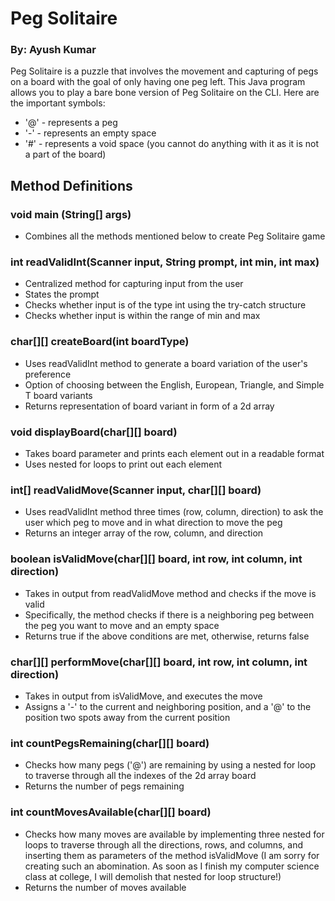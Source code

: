 # Peg Solitaire
### By: Ayush Kumar
Peg Solitaire is a puzzle that involves the movement and capturing of pegs on a board with the goal of only having one peg left. This Java program allows you to play a bare bone version of Peg Solitaire on the CLI. Here are the important symbols:
- '@' - represents a peg
- '-' - represents an empty space
- '#' - represents a void space (you cannot do anything with it as it is not a part of the board)

## Method Definitions
### void main (String[] args)
- Combines all the methods mentioned below to create Peg Solitaire game
### int readValidInt(Scanner input, String prompt, int min, int max)
- Centralized method for capturing input from the user
- States the prompt
- Checks whether input is of the type int using the try-catch structure
- Checks whether input is within the range of min and max
### char[][] createBoard(int boardType)
- Uses readValidInt method to generate a board variation of the user's preference
- Option of choosing between the English, European, Triangle, and Simple T board variants
- Returns representation of board variant in form of a 2d array
### void displayBoard(char[][] board)
- Takes board parameter and prints each element out in a readable format
- Uses nested for loops to print out each element
### int[] readValidMove(Scanner input, char[][] board)
- Uses readValidInt method three times (row, column, direction) to ask the user which peg to move and in what direction to move the peg
- Returns an integer array of the row, column, and direction
### boolean isValidMove(char[][] board, int row, int column, int direction)
- Takes in output from readValidMove method and checks if the move is valid
- Specifically, the method checks if there is a neighboring peg between the peg you want to move and an empty space
- Returns true if the above conditions are met, otherwise, returns false
### char[][] performMove(char[][] board, int row, int column, int direction)
- Takes in output from isValidMove, and executes the move
- Assigns a '-' to the current and neighboring position, and a '@' to the position two spots away from the current position
### int countPegsRemaining(char[][] board)
- Checks how many pegs ('@') are remaining by using a nested for loop to traverse through all the indexes of the 2d array board
- Returns the number of pegs remaining
### int countMovesAvailable(char[][] board)
- Checks how many moves are available by implementing three nested for loops to traverse through all the directions, rows, and columns, and inserting them as parameters of the method isValidMove (I am sorry for creating such an abomination. As soon as I finish my computer science class at college, I will demolish that nested for loop structure!)
- Returns the number of moves available
